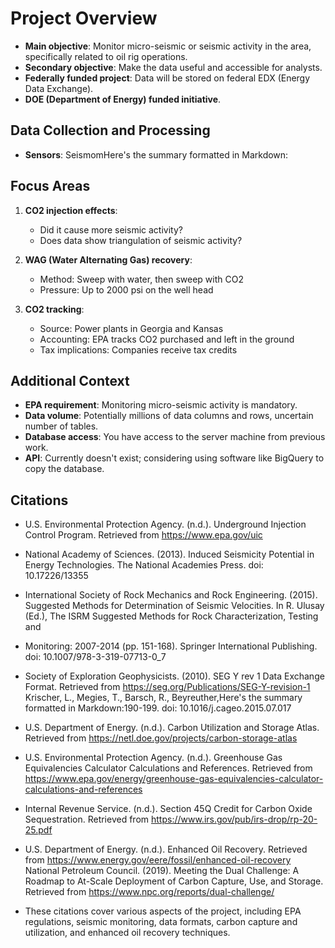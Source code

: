 # Project Overview

- **Main objective**: Monitor micro-seismic or seismic activity in the area, specifically related to oil rig operations.
- **Secondary objective**: Make the data useful and accessible for analysts.
- **Federally funded project**: Data will be stored on federal EDX (Energy Data Exchange).
- **DOE (Department of Energy) funded initiative**.

## Data Collection and Processing

- **Sensors**: SeismomHere's the summary formatted in Markdown:

## Focus Areas

1. **CO2 injection effects**:

   - Did it cause more seismic activity?
   - Does data show triangulation of seismic activity?

2. **WAG (Water Alternating Gas) recovery**:

   - Method: Sweep with water, then sweep with CO2
   - Pressure: Up to 2000 psi on the well head

3. **CO2 tracking**:
   - Source: Power plants in Georgia and Kansas
   - Accounting: EPA tracks CO2 purchased and left in the ground
   - Tax implications: Companies receive tax credits

## Additional Context

- **EPA requirement**: Monitoring micro-seismic activity is mandatory.
- **Data volume**: Potentially millions of data columns and rows, uncertain number of tables.
- **Database access**: You have access to the server machine from previous work.
- **API**: Currently doesn't exist; considering using software like BigQuery to copy the database.

## Citations

- U.S. Environmental Protection Agency. (n.d.). Underground Injection Control Program. Retrieved from https://www.epa.gov/uic

- National Academy of Sciences. (2013). Induced Seismicity Potential in Energy Technologies. The National Academies Press. doi: 10.17226/13355

- International Society of Rock Mechanics and Rock Engineering. (2015). Suggested Methods for Determination of Seismic Velocities. In R. Ulusay (Ed.), The ISRM Suggested Methods for Rock Characterization, Testing and

- Monitoring: 2007-2014 (pp. 151-168). Springer International Publishing. doi: 10.1007/978-3-319-07713-0_7

- Society of Exploration Geophysicists. (2010). SEG Y rev 1 Data Exchange Format. Retrieved from https://seg.org/Publications/SEG-Y-revision-1
  Krischer, L., Megies, T., Barsch, R., Beyreuther,Here's the summary formatted in Markdown:190-199. doi: 10.1016/j.cageo.2015.07.017

- U.S. Department of Energy. (n.d.). Carbon Utilization and Storage Atlas. Retrieved from https://netl.doe.gov/projects/carbon-storage-atlas
- U.S. Environmental Protection Agency. (n.d.). Greenhouse Gas Equivalencies Calculator Calculations and References. Retrieved from https://www.epa.gov/energy/greenhouse-gas-equivalencies-calculator-calculations-and-references

- Internal Revenue Service. (n.d.). Section 45Q Credit for Carbon Oxide Sequestration. Retrieved from https://www.irs.gov/pub/irs-drop/rp-20-25.pdf

- U.S. Department of Energy. (n.d.). Enhanced Oil Recovery. Retrieved from https://www.energy.gov/eere/fossil/enhanced-oil-recovery
  National Petroleum Council. (2019). Meeting the Dual Challenge: A Roadmap to At-Scale Deployment of Carbon Capture, Use, and Storage. Retrieved from https://www.npc.org/reports/dual-challenge/

- These citations cover various aspects of the project, including EPA regulations, seismic monitoring, data formats, carbon capture and utilization, and enhanced oil recovery techniques.
